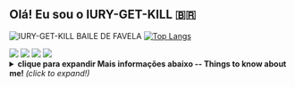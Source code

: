 ## Olá! Eu sou o IURY-GET-KILL 🇧🇷

![IURY-GET-KILL BAILE DE FAVELA](https://github-readme-stats.vercel.app/api?username=iury-get-kill&show_icons=true&theme=radical)
[![Top Langs](https://github-readme-stats.vercel.app/api/top-langs/?username=iury-get-kill&layout=compact)](https://github.com/anuraghazra/github-readme-stats)



  <div>    
  <a href = "mailto: henriqueferreira2000ti@gmail.com"><img src="https://img.shields.io/badge/-Gmail-%23EA4335?style=for-the-badge&logo=gmail&logoColor=white" target="_blank"></a>
  <a href="https://www.linkedin.com/in/henrique-ferreira-181845201/" target="_blank"><img src="https://img.shields.io/badge/-LinkedIn-%230077B5?style=for-the-badge&logo=linkedin&logoColor=white" target="_blank"></a>
  <a href="https://www.instagram.com/henrique10_80/" target="_blank"><img src="https://img.shields.io/badge/-Instagram-%23E4405F?style=for-the-badge&logo=instagram&logoColor=white" target="_blank"></a>
    <a href="https://twitter.com/Nemvem31556268" target="_blank"><img src="https://img.shields.io/badge/-Twitter-%6633cc?style=for-the-badge&logo=twitter&logoColor=white" target="_blank"></a>
</div>


<details>
  <summary> <b> clique para expandir Mais informações abaixo -- Things to know about me! </b> <i>(click to expand!)</i> </summary>
  
  <br>
  
  <div align="center">
<h2>palmeiras não tem mundial!!!</h2>
    
 ![Tumblr](https://user-images.githubusercontent.com/57403916/120250207-ae766180-c253-11eb-8809-93f8651cf933.gif)
    
  </div>
  
 <details>
